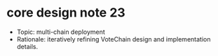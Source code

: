 # core design note 23

- Topic: multi-chain deployment
- Rationale: iteratively refining VoteChain design and implementation details.
